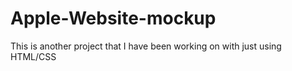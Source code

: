 # Apple-Website-mockup
This is another project that I have been working on with just using HTML/CSS
